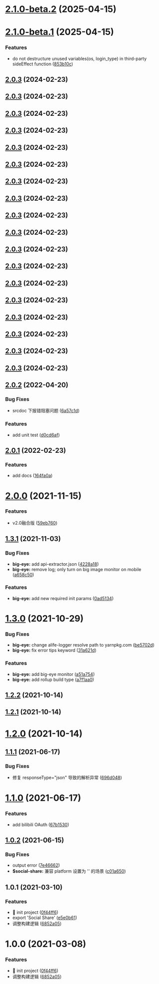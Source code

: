 # [2.1.0-beta.2](https://github.com/ali-ieu/ieu-js-sdk/compare/v2.1.0-beta.1...v2.1.0-beta.2) (2025-04-15)



# [2.1.0-beta.1](https://github.com/ali-ieu/ieu-js-sdk/compare/v2.0.2...v2.1.0-beta.1) (2025-04-15)


### Features

* do not destructure unused variables(os, login_type) in third-party sideEffect function ([853b10c](https://github.com/ali-ieu/ieu-js-sdk/commit/853b10cb01ceb1fd9696543bdc7f716c963b770f))



## [2.0.3](https://github.com/ali-ieu/ieu-js-sdk/compare/v2.0.2...v2.0.3) (2024-02-23)



## [2.0.3](https://github.com/ali-ieu/ieu-js-sdk/compare/v2.0.2...v2.0.3) (2024-02-23)



## [2.0.3](https://github.com/ali-ieu/ieu-js-sdk/compare/v2.0.2...v2.0.3) (2024-02-23)



## [2.0.3](https://github.com/ali-ieu/ieu-js-sdk/compare/v2.0.2...v2.0.3) (2024-02-23)



## [2.0.3](https://github.com/ali-ieu/ieu-js-sdk/compare/v2.0.2...v2.0.3) (2024-02-23)



## [2.0.3](https://github.com/ali-ieu/ieu-js-sdk/compare/v2.0.2...v2.0.3) (2024-02-23)



## [2.0.3](https://github.com/ali-ieu/ieu-js-sdk/compare/v2.0.2...v2.0.3) (2024-02-23)



## [2.0.3](https://github.com/ali-ieu/ieu-js-sdk/compare/v2.0.2...v2.0.3) (2024-02-23)



## [2.0.3](https://github.com/ali-ieu/ieu-js-sdk/compare/v2.0.2...v2.0.3) (2024-02-23)



## [2.0.3](https://github.com/ali-ieu/ieu-js-sdk/compare/v2.0.2...v2.0.3) (2024-02-23)



## [2.0.3](https://github.com/ali-ieu/ieu-js-sdk/compare/v2.0.2...v2.0.3) (2024-02-23)



## [2.0.3](https://github.com/ali-ieu/ieu-js-sdk/compare/v2.0.2...v2.0.3) (2024-02-23)



## [2.0.3](https://github.com/ali-ieu/ieu-js-sdk/compare/v2.0.2...v2.0.3) (2024-02-23)



## [2.0.3](https://github.com/ali-ieu/ieu-js-sdk/compare/v2.0.2...v2.0.3) (2024-02-23)



## [2.0.3](https://github.com/ali-ieu/ieu-js-sdk/compare/v2.0.2...v2.0.3) (2024-02-23)



## [2.0.3](https://github.com/ali-ieu/ieu-js-sdk/compare/v2.0.2...v2.0.3) (2024-02-23)



## [2.0.3](https://github.com/ali-ieu/ieu-js-sdk/compare/v2.0.2...v2.0.3) (2024-02-23)



## [2.0.3](https://github.com/ali-ieu/ieu-js-sdk/compare/v2.0.2...v2.0.3) (2024-02-23)



## [2.0.2](https://github.com/ali-ieu/ieu-js-sdk/compare/v2.0.1...v2.0.2) (2022-04-20)


### Bug Fixes

* srcdoc 下报错阻塞问题 ([6a57c1d](https://github.com/ali-ieu/ieu-js-sdk/commit/6a57c1d1085d137945c46d1fc6819503a8c2092e))


### Features

* add unit test ([d0cd6af](https://github.com/ali-ieu/ieu-js-sdk/commit/d0cd6afa0c28f4a4e0aff8b2a7b69a6150123dce))



## [2.0.1](https://github.com/ali-ieu/ieu-js-sdk/compare/v2.0.0...v2.0.1) (2022-02-23)


### Features

* add docs ([164fa0a](https://github.com/ali-ieu/ieu-js-sdk/commit/164fa0a479fd6303b11cc1553a2ae8f08d4007dc))



# [2.0.0](https://github.com/ali-ieu/ieu-js-sdk/compare/v1.3.1...v2.0.0) (2021-11-15)


### Features

* v2.0融合版 ([59eb760](https://github.com/ali-ieu/ieu-js-sdk/commit/59eb7603132ba0fcd032964e22e63aacfc743f68))



## [1.3.1](https://github.com/ali-ieu/ieu-js-sdk/compare/v1.3.0...v1.3.1) (2021-11-03)


### Bug Fixes

* **big-eye:** add api-extractor.json ([4228a18](https://github.com/ali-ieu/ieu-js-sdk/commit/4228a1853b3d2ea483f644c6f5c5e91de1913f3c))
* **big-eye:** remove log; only turn on big image monitor on mobile ([a658c50](https://github.com/ali-ieu/ieu-js-sdk/commit/a658c50ceb018202942ed59969985057bbc2d4f5))


### Features

* **big-eye:** add new required init params ([0ad5134](https://github.com/ali-ieu/ieu-js-sdk/commit/0ad5134c61efc15f881c18a45ac0cde049dc2209))



# [1.3.0](https://github.com/ali-ieu/ieu-js-sdk/compare/v1.2.2...v1.3.0) (2021-10-29)


### Bug Fixes

* **big-eye:** change alife-logger resolve path to yarnpkg.com ([be5702d](https://github.com/ali-ieu/ieu-js-sdk/commit/be5702d0c6fefadede174398e5e69dd128416c33))
* **big-eye:** fix error tips keyword ([31a621d](https://github.com/ali-ieu/ieu-js-sdk/commit/31a621d6eaa51f484ec7b03b046c5f42f0e0f865))


### Features

* **big-eye:** add big-eye monitor ([a51a754](https://github.com/ali-ieu/ieu-js-sdk/commit/a51a7541e15273ce96ad0c23d021a7f6bc360fde))
* **big-eye:** add rollup build type ([a7f1aa0](https://github.com/ali-ieu/ieu-js-sdk/commit/a7f1aa00133020a07bfa1aabe1273a0fddf180f9))



## [1.2.2](https://github.com/ali-ieu/ieu-js-sdk/compare/v1.1.1...v1.2.2) (2021-10-14)



## [1.2.1](https://github.com/ali-ieu/ieu-js-sdk/compare/v1.1.1...v1.2.1) (2021-10-14)



# [1.2.0](https://github.com/ali-ieu/ieu-js-sdk/compare/v1.1.1...v1.2.0) (2021-10-14)



## [1.1.1](https://github.com/ali-ieu/ieu-js-sdk/compare/v1.1.0...v1.1.1) (2021-06-17)


### Bug Fixes

* 修复 responseType="json" 导致的解析异常 ([696d048](https://github.com/ali-ieu/ieu-js-sdk/commit/696d048124bc9ef27b1596ea6415121e93f8aa1a))



# [1.1.0](https://github.com/ali-ieu/ieu-js-sdk/compare/v1.0.2...v1.1.0) (2021-06-17)


### Features

* add bilibili OAuth ([67b1530](https://github.com/ali-ieu/ieu-js-sdk/commit/67b15304825f10c41ab678eb2ec526e3a26e4622))



## [1.0.2](https://github.com/ali-ieu/ieu-js-sdk/compare/v1.0.1...v1.0.2) (2021-06-15)


### Bug Fixes

* output error ([7e46662](https://github.com/ali-ieu/ieu-js-sdk/commit/7e46662a4762158238416e07bf20527f97081ea6))
* **$social-share:** 兼容 platform 设置为 '' 的场景 ([c01a650](https://github.com/ali-ieu/ieu-js-sdk/commit/c01a65079624d8b59ae9f51e9bcd321b64ac6118))



## 1.0.1 (2021-03-10)


### Features

* :tada: init project ([0f44ff6](https://github.com/ali-ieu/ieu-js-sdk/commit/0f44ff6d81b421c927b17df2d7b4f0fe04f18aa8))
* export 'Social Share' ([e5e0b61](https://github.com/ali-ieu/ieu-js-sdk/commit/e5e0b61fcd1c2e33c83587aa96e80e68cbaa2681))
* 调整构建逻辑 ([6852a05](https://github.com/ali-ieu/ieu-js-sdk/commit/6852a0521dc3c1c092b6ab61df23069a0db5972f))



# 1.0.0 (2021-03-08)


### Features

* :tada: init project ([0f44ff6](https://github.com/ali-ieu/ieu-js-sdk/commit/0f44ff6d81b421c927b17df2d7b4f0fe04f18aa8))
* 调整构建逻辑 ([6852a05](https://github.com/ali-ieu/ieu-js-sdk/commit/6852a0521dc3c1c092b6ab61df23069a0db5972f))



